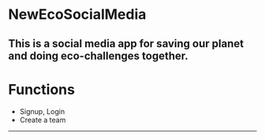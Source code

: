 # NewEcoSocialMedia
This is a social media app for saving our planet and doing eco-challenges together. 
---
# Functions
+ Signup, Login
+ Create a team
---

